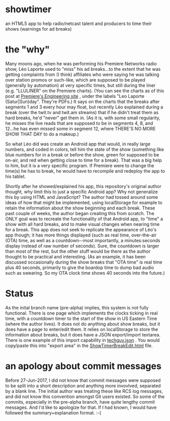 # showtimer
an HTML5 app to help radio/netcast talent and producers to time their shows (warnings for ad breaks)

# the "why"

Many moons ago, when he was performing his Premiere Networks radio show, Léo Laporte used to "miss" his ad breaks...to the extent that he was getting complaints from (I think) affiliates who were saying he was talking over station promos or such-like, which are supposed to be played (generally by automation) at very specific times, but still during the liner (e.g. "LLULINER" on the Premiere charts).  (You can see the charts as of this post at [Premiere's Engineering site](http://engineering.premiereradio.com/files/pages/showclocks.html) , under the labels "Leo Laporte (Satur|Sun)day".  They're PDFs.)  It says on the charts that the breaks after segments 1 and 3 every hour may float, but recently Léo explained during a break (over the twit.tv and twit.am streams) that if he didn't treat them as hard breaks, he'd "never" get them in.  (As it is, with some small regularity, he misses the live reads that are supposed to be in segments 4, 8, and 12...he has even missed some in segment 12, where THERE'S NO MORE SHOW THAT DAY to do a makeup.)

So what Léo did was create an Android app that would, in really large numbers, and coded in colors, tell him the state of the show (something like blue numbers for in a break or before the show, green for supposed to be on-air, and red when getting close to time for a break).  That was a big help to him, but it is a very specific program.  If Premiere were to change the time(s) he has to break, he would have to recompile and redeploy the app to his tablet.

Shortly after he showed/explained his app, this repository's original author thought, why limit this to just a specific Android app?  Why not generalize this by using HTML and JavaScript?  The author had tossed around some ideas of how that might be implemented, using localStorage for example to retain the information about the show beginning and each break.  These past couple of weeks, the author began creating this from scratch.  The ONLY goal was to recreate the functionality of that Android app, to "time" a show with all hard breaks, and to make visual changes when nearing time for a break.  This app does not seek to replicate the appearance of Léo's app though; it has more things displayed (such as real time, over-the-air (OTA) time, as well as a countdown--most importantly, a minutes:seconds display instead of raw number of seconds).  Sure, the countdown is larger than most of the rest, but the other stuff would be there as the author thought to be practical and interesting.  (As an example, it has been discussed occasionally during the show breaks that "OTA time" is real time plus 40 seconds, primarily to give the boardop time to dump bad audio such as swearing.  So my OTA clock time shows 40 seconds into the future.)

# Status

As the inital branch name (pre-alpha) implies, this system is not fully functional.  There is one page which implements the clocks ticking in real time, with a countdown timer to the start of the show in US Eastern Time (where the author lives).  It does not do anything about show breaks, but it does have a page to enter/edit them.  It relies on localStorage to store the information about breaks, but it does have a JSON export/import textarea.  There is one example of this import capability in [techguy.json](techguy.json) .  You would copy/paste this into "export area" in the [ShowTimerBreakEdit.html](ShowTimerBreakEdit.html) file.

# an apology about commit messages

Before 27-Jun-2017, I did not know that commit messages were supposed
to be split into a short description and anything more invovlved,
separated by a blank line.  The initial author was treating these like
RCS log messages, and did not know this convention amongst Git users
existed.  So some of the commits, especially in the pre-alpha branch,
have quite lengthy commit messages.  And I'd like to apologize for
that.  If I had known, I would have followed the summary+explanation
format. :-(

